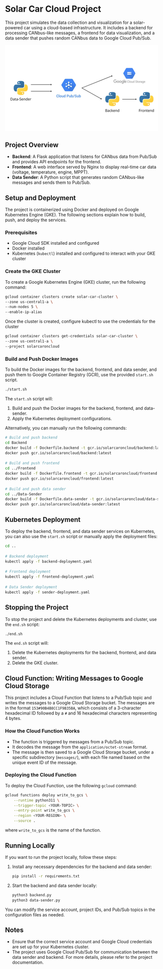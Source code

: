# Solar Car Cloud Project

This project simulates the data collection and visualization for a solar-powered car using a cloud-based infrastructure. It includes a backend for processing CANbus-like messages, a frontend for data visualization, and a data sender that pushes random CANbus data to Google Cloud Pub/Sub.

![alt text](HighLayerInfrastructurePipeline.jpg)

## Project Overview

- **Backend**: A Flask application that listens for CANbus data from Pub/Sub and provides API endpoints for the frontend.
- **Frontend**: A web interface served by Nginx to display real-time car data (voltage, temperature, engine, MPPT).
- **Data Sender**: A Python script that generates random CANbus-like messages and sends them to Pub/Sub.

## Setup and Deployment

The project is containerized using Docker and deployed on Google Kubernetes Engine (GKE). The following sections explain how to build, push, and deploy the services.

### Prerequisites

- Google Cloud SDK installed and configured
- Docker installed
- Kubernetes (`kubectl`) installed and configured to interact with your GKE cluster

### Create the GKE Cluster

To create a Google Kubernetes Engine (GKE) cluster, run the following command:

```bash
gcloud container clusters create solar-car-cluster \
--zone us-central1-a \
--num-nodes 5 \
--enable-ip-alias
```

Once the cluster is created, configure kubectl to use the credentials for the cluster

```bash
gcloud container clusters get-credentials solar-car-cluster \
--zone us-central1-a \
--project solarcaroncloud
```

### Build and Push Docker Images

To build the Docker images for the backend, frontend, and data sender, and push them to Google Container Registry (GCR), use the provided `start.sh` script.

```bash
./start.sh
```

The `start.sh` script will:

1. Build and push the Docker images for the backend, frontend, and data-sender.
2. Apply the Kubernetes deployment configurations.

Alternatively, you can manually run the following commands:

```bash
# Build and push backend
cd Backend
docker build -f Dockerfile.backend -t gcr.io/solarcaroncloud/backend:latest .
docker push gcr.io/solarcaroncloud/backend:latest

# Build and push frontend
cd ../Frontend
docker build -f Dockerfile.frontend -t gcr.io/solarcaroncloud/frontend:latest .
docker push gcr.io/solarcaroncloud/frontend:latest

# Build and push data sender
cd ../Data-Sender
docker build -f Dockerfile.data-sender -t gcr.io/solarcaroncloud/data-sender:latest .
docker push gcr.io/solarcaroncloud/data-sender:latest
```

## Kubernetes Deployment

To deploy the backend, frontend, and data sender services on Kubernetes, you can also use the `start.sh` script or manually apply the deployment files:

```bash
cd ..

# Backend deployment
kubectl apply -f backend-deployment.yaml

# Frontend deployment
kubectl apply -f frontend-deployment.yaml

# Data Sender deployment
kubectl apply -f sender-deployment.yaml
```

## Stopping the Project

To stop the project and delete the Kubernetes deployments and cluster, use the `end.sh` script:

```bash
./end.sh
```

The `end.sh` script will:

1. Delete the Kubernetes deployments for the backend, frontend, and data sender.
2. Delete the GKE cluster.

## Cloud Function: Writing Messages to Google Cloud Storage

This project includes a Cloud Function that listens to a Pub/Sub topic and writes the messages to a Google Cloud Storage bucket. The messages are in the format `153#90B4B8CC1F9B35BA`, which consists of a 3-character hexadecimal ID followed by a `#` and 16 hexadecimal characters representing 4 bytes.

### How the Cloud Function Works

- The function is triggered by messages from a Pub/Sub topic.
- It decodes the message from the `application/octet-stream` format.
- The message is then saved to a Google Cloud Storage bucket, under a specific subdirectory (`messages/`), with each file named based on the unique event ID of the message.

### Deploying the Cloud Function

To deploy the Cloud Function, use the following `gcloud` command:

```bash
gcloud functions deploy write_to_gcs \
    --runtime python311 \
    --trigger-topic <YOUR-TOPIC> \
    --entry-point write_to_gcs \
    --region <YOUR-REGION> \
    --source .
```

where `write_to_gcs` is the name of the function.

## Running Locally

If you want to run the project locally, follow these steps:

1. Install any necessary dependencies for the backend and data sender:

    ```bash
    pip install -r requirements.txt
    ```

2. Start the backend and data sender locally:

    ```bash
    python3 backend.py
    python3 data-sender.py
    ```

You can modify the service account, project IDs, and Pub/Sub topics in the configuration files as needed.

## Notes

- Ensure that the correct service account and Google Cloud credentials are set up for your Kubernetes cluster.
- The project uses Google Cloud Pub/Sub for communication between the data sender and backend.
For more details, please refer to the project documentation.
